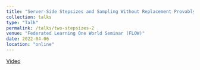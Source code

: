 ```yaml
---
title: "Server-Side Stepsizes and Sampling Without Replacement Provably Help in Federated Optimization"
collection: talks
type: "Talk"
permalink: /talks/two-stepsizes-2
venue: "Federated Learning One World Seminar (FLOW)"
date: 2022-04-06
location: "online"
---
```

[Video](https://youtu.be/CQSTiB9KW8M)
